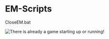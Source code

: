 # EM-Scripts

CloseEM.bat

![There is already a game starting up or running!](https://cloclo5.cloud.mail.ru/weblink/view/PW1Z/3RwX849W7)
